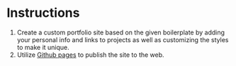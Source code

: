 # Instructions

1. Create a custom portfolio site based on the given boilerplate by adding your personal info and links to projects as well as customizing the styles to make it unique.
1. Utilize [Github pages](https://github.com/gSchool/g11-course-curriculum/tree/master/week13/13_lectures/github-pages) to publish the site to the web.
